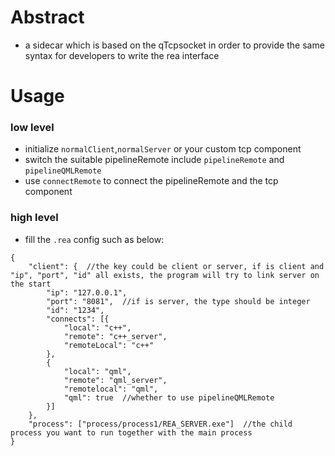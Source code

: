 # Abstract
* a sidecar which is based on the qTcpsocket in order to provide the same syntax for developers to write the rea interface  

# Usage  
### low level  
* initialize `normalClient`,`normalServer` or your custom tcp component  
* switch the suitable pipelineRemote include `pipelineRemote` and `pipelineQMLRemote`  
* use `connectRemote` to connect the pipelineRemote and the tcp component  

### high level  
* fill the `.rea` config such as below:  
```
{
    "client": {  //the key could be client or server, if is client and "ip", "port", "id" all exists, the program will try to link server on the start  
        "ip": "127.0.0.1",
        "port": "8081",  //if is server, the type should be integer
        "id": "1234",
        "connects": [{
            "local": "c++",
            "remote": "c++_server",
            "remoteLocal": "c++"
        },
        {
            "local": "qml",
            "remote": "qml_server",
            "remotelocal": "qml",
            "qml": true  //whether to use pipelineQMLRemote
        }]
    },
    "process": ["process/process1/REA_SERVER.exe"]  //the child process you want to run together with the main process
}
```  